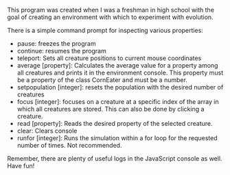 This program was created when I was a freshman in high school with the goal of creating an environment with which to experiment with evolution.



There is a simple command prompt for inspecting various properties:
- pause: freezes the program
- continue: resumes the program
- teleport: Sets all creature positions to current mouse coordinates
- average [property]: Calculates the average value for a property among all creatures and prints it in the environment console. This property must be a property of the class CornEater and must be a number.
- setpopulation [integer]: resets the population with the desired number of creatures
- focus [integer]: focuses on a creature at a specific index of the array in which all creatures are stored. This can also be done by clicking a creature.
- read [property]: Reads the desired property of the selected creature.
- clear: Clears console
- runfor [integer]: Runs the simulation within a for loop for the requested number of times. Not recommended.

Remember, there are plenty of useful logs in the JavaScript console as well.
Have fun!
